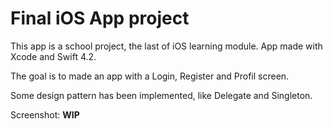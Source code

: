 # Final iOS App project

This app is a school project, the last of iOS learning module.
App made with Xcode and Swift 4.2.

The goal is to made an app with a Login, Register and Profil screen.

Some design pattern has been implemented, like Delegate and Singleton.

Screenshot: **WIP**
